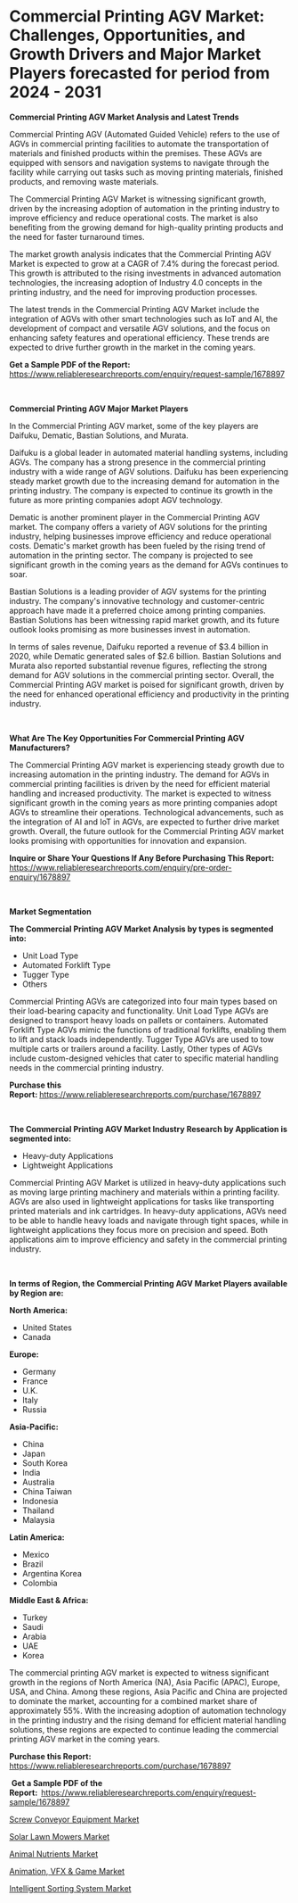 <p><h1>Commercial Printing AGV Market: Challenges, Opportunities, and Growth Drivers and Major Market Players forecasted for period from 2024 - 2031</h1></p><p><strong>Commercial Printing AGV Market Analysis and Latest Trends</strong></p>
<p><p>Commercial Printing AGV (Automated Guided Vehicle) refers to the use of AGVs in commercial printing facilities to automate the transportation of materials and finished products within the premises. These AGVs are equipped with sensors and navigation systems to navigate through the facility while carrying out tasks such as moving printing materials, finished products, and removing waste materials.</p><p>The Commercial Printing AGV Market is witnessing significant growth, driven by the increasing adoption of automation in the printing industry to improve efficiency and reduce operational costs. The market is also benefiting from the growing demand for high-quality printing products and the need for faster turnaround times.</p><p>The market growth analysis indicates that the Commercial Printing AGV Market is expected to grow at a CAGR of 7.4% during the forecast period. This growth is attributed to the rising investments in advanced automation technologies, the increasing adoption of Industry 4.0 concepts in the printing industry, and the need for improving production processes.</p><p>The latest trends in the Commercial Printing AGV Market include the integration of AGVs with other smart technologies such as IoT and AI, the development of compact and versatile AGV solutions, and the focus on enhancing safety features and operational efficiency. These trends are expected to drive further growth in the market in the coming years.</p></p>
<p><strong>Get a Sample PDF of the Report:&nbsp;</strong> <a href="https://www.reliableresearchreports.com/enquiry/request-sample/1678897">https://www.reliableresearchreports.com/enquiry/request-sample/1678897</a></p>
<p>&nbsp;</p>
<p><strong>Commercial Printing AGV Major Market Players</strong></p>
<p><p>In the Commercial Printing AGV market, some of the key players are Daifuku, Dematic, Bastian Solutions, and Murata. </p><p>Daifuku is a global leader in automated material handling systems, including AGVs. The company has a strong presence in the commercial printing industry with a wide range of AGV solutions. Daifuku has been experiencing steady market growth due to the increasing demand for automation in the printing industry. The company is expected to continue its growth in the future as more printing companies adopt AGV technology.</p><p>Dematic is another prominent player in the Commercial Printing AGV market. The company offers a variety of AGV solutions for the printing industry, helping businesses improve efficiency and reduce operational costs. Dematic's market growth has been fueled by the rising trend of automation in the printing sector. The company is projected to see significant growth in the coming years as the demand for AGVs continues to soar.</p><p>Bastian Solutions is a leading provider of AGV systems for the printing industry. The company's innovative technology and customer-centric approach have made it a preferred choice among printing companies. Bastian Solutions has been witnessing rapid market growth, and its future outlook looks promising as more businesses invest in automation.</p><p>In terms of sales revenue, Daifuku reported a revenue of $3.4 billion in 2020, while Dematic generated sales of $2.6 billion. Bastian Solutions and Murata also reported substantial revenue figures, reflecting the strong demand for AGV solutions in the commercial printing sector. Overall, the Commercial Printing AGV market is poised for significant growth, driven by the need for enhanced operational efficiency and productivity in the printing industry.</p></p>
<p>&nbsp;</p>
<p><strong>What Are The Key Opportunities For Commercial Printing AGV Manufacturers?</strong></p>
<p><p>The Commercial Printing AGV market is experiencing steady growth due to increasing automation in the printing industry. The demand for AGVs in commercial printing facilities is driven by the need for efficient material handling and increased productivity. The market is expected to witness significant growth in the coming years as more printing companies adopt AGVs to streamline their operations. Technological advancements, such as the integration of AI and IoT in AGVs, are expected to further drive market growth. Overall, the future outlook for the Commercial Printing AGV market looks promising with opportunities for innovation and expansion.</p></p>
<p><strong>Inquire or Share Your Questions If Any Before Purchasing This Report:</strong> <a href="https://www.reliableresearchreports.com/enquiry/pre-order-enquiry/1678897">https://www.reliableresearchreports.com/enquiry/pre-order-enquiry/1678897</a></p>
<p>&nbsp;</p>
<p><strong>Market Segmentation</strong></p>
<p><strong>The Commercial Printing AGV Market Analysis by types is segmented into:</strong></p>
<p><ul><li>Unit Load Type</li><li>Automated Forklift Type</li><li>Tugger Type</li><li>Others</li></ul></p>
<p><p>Commercial Printing AGVs are categorized into four main types based on their load-bearing capacity and functionality. Unit Load Type AGVs are designed to transport heavy loads on pallets or containers. Automated Forklift Type AGVs mimic the functions of traditional forklifts, enabling them to lift and stack loads independently. Tugger Type AGVs are used to tow multiple carts or trailers around a facility. Lastly, Other types of AGVs include custom-designed vehicles that cater to specific material handling needs in the commercial printing industry.</p></p>
<p><strong>Purchase this Report:&nbsp;</strong><a href="https://www.reliableresearchreports.com/purchase/1678897">https://www.reliableresearchreports.com/purchase/1678897</a></p>
<p>&nbsp;</p>
<p><strong>The Commercial Printing AGV Market Industry Research by Application is segmented into:</strong></p>
<p><ul><li>Heavy-duty Applications</li><li>Lightweight Applications</li></ul></p>
<p><p>Commercial Printing AGV Market is utilized in heavy-duty applications such as moving large printing machinery and materials within a printing facility. AGVs are also used in lightweight applications for tasks like transporting printed materials and ink cartridges. In heavy-duty applications, AGVs need to be able to handle heavy loads and navigate through tight spaces, while in lightweight applications they focus more on precision and speed. Both applications aim to improve efficiency and safety in the commercial printing industry.</p></p>
<p>&nbsp;</p>
<p><strong>In terms of Region, the Commercial Printing AGV Market Players available by Region are:</strong></p>
<p>
    <p> <strong> North America: </strong>
        <ul>
            <li>United States</li>
            <li>Canada</li>
        </ul>
        </p> 
    <p> <strong> Europe: </strong>
        <ul>
            <li>Germany</li>
            <li>France</li>
            <li>U.K.</li>
            <li>Italy</li>
            <li>Russia</li>
        </ul>
        </p> 
    <p> <strong> Asia-Pacific: </strong>
        <ul>
            <li>China</li>
            <li>Japan</li>
            <li>South Korea</li>
            <li>India</li>
            <li>Australia</li>
            <li>China Taiwan</li>
            <li>Indonesia</li>
            <li>Thailand</li>
            <li>Malaysia</li>
        </ul>
        </p> 
    <p> <strong> Latin America: </strong>
        <ul>
            <li>Mexico</li>
            <li>Brazil</li>
            <li>Argentina Korea</li>
            <li>Colombia</li>
        </ul>
        </p> 
    <p> <strong> Middle East & Africa: </strong>
        <ul>
            <li>Turkey</li>
            <li>Saudi</li>
            <li>Arabia</li>
            <li>UAE</li>
            <li>Korea</li>
        </ul>
    </p>
    </p>
<p><p>The commercial printing AGV market is expected to witness significant growth in the regions of North America (NA), Asia Pacific (APAC), Europe, USA, and China. Among these regions, Asia Pacific and China are projected to dominate the market, accounting for a combined market share of approximately 55%. With the increasing adoption of automation technology in the printing industry and the rising demand for efficient material handling solutions, these regions are expected to continue leading the commercial printing AGV market in the coming years.</p></p>
<p><strong>Purchase this Report: </strong><a href="https://www.reliableresearchreports.com/purchase/1678897">https://www.reliableresearchreports.com/purchase/1678897</a></p>
<p>&nbsp;<strong>Get a Sample PDF of the Report:&nbsp;&nbsp;</strong><a href="https://www.reliableresearchreports.com/enquiry/request-sample/1678897">https://www.reliableresearchreports.com/enquiry/request-sample/1678897</a></p>
<p><strong></strong></p>
<p><p><a href="https://github.com/khayangel/Market-Research-Report-List-2/blob/main/screw-conveyor-equipment-market.md">Screw Conveyor Equipment Market</a></p><p><a href="https://medium.com/@karleelakin435/solar-lawn-mowers-market-furnishes-information-on-market-share-market-trends-and-market-growth-e613e7cf3c50">Solar Lawn Mowers Market</a></p><p><a href="https://medium.com/@karleelakin435/animal-nutrients-market-comprehensive-assessment-by-type-application-and-geography-5e11bdb90779">Animal Nutrients Market</a></p><p><a href="https://issuu.com/reportprime-2/docs/animation-vfx-game-market-size-2030.pptx">Animation, VFX & Game Market</a></p><p><a href="https://github.com/YashRP12/Market-Research-Report-List-3/blob/main/intelligent-sorting-system-market.md">Intelligent Sorting System Market</a></p></p>